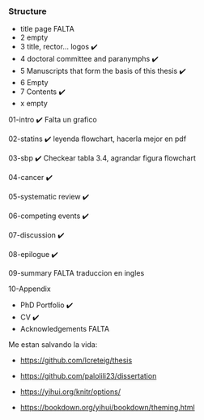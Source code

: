 ### Structure

- title page FALTA
- 2 empty
- 3 title, rector... logos &#10004;&#65039;
- 4 doctoral committee and paranymphs &#10004;&#65039; 
- 5 Manuscripts that form the basis of this thesis &#10004;&#65039;
- 6 Empty
- 7 Contents &#10004;&#65039;
- x empty

01-intro &#10004;&#65039; Falta un grafico

02-statins &#10004;&#65039; leyenda flowchart, hacerla mejor en pdf

03-sbp &#10004;&#65039; Checkear tabla 3.4, agrandar figura flowchart

04-cancer &#10004;&#65039;

05-systematic review &#10004;&#65039;

06-competing events &#10004;&#65039;

07-discussion &#10004;&#65039;

08-epilogue &#10004;&#65039;

09-summary FALTA traduccion en ingles

10-Appendix 
- PhD Portfolio &#10004;&#65039;
- CV &#10004;&#65039;
- Acknowledgements FALTA

Me estan salvando la vida:

- https://github.com/lcreteig/thesis

- https://github.com/palolili23/dissertation

- https://yihui.org/knitr/options/

- https://bookdown.org/yihui/bookdown/theming.html
